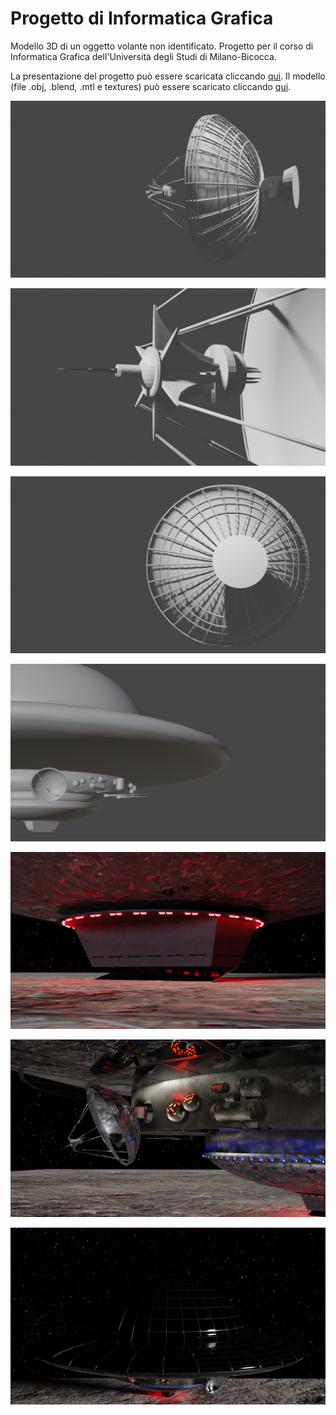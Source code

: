 # Progetto di Informatica Grafica

Modello 3D di un oggetto volante non identificato. Progetto per il corso di Informatica Grafica dell'Università degli Studi di Milano-Bicocca.

La presentazione del progetto può essere scaricata cliccando [qui](https://github.com/amarusofi/Progetto-Informatica-Grafica/raw/main/Presentazione.pdf).
Il modello (file .obj, .blend, .mtl e textures) può essere scaricato cliccando [qui](https://drive.google.com/drive/folders/1-5Gp3-PZKxHgKMHpfeqnjwnVPxnz3icx?usp=sharing).

![](Immagini%20del%20modello/parabola.png)

![](Immagini%20del%20modello/parabola3.png)

![](Immagini%20del%20modello/parabola4.png)

![](Immagini%20del%20modello/ufo.png)

![](Rendering/render2.png)

![](Rendering/render3.png)

![](Rendering/render5.png)
